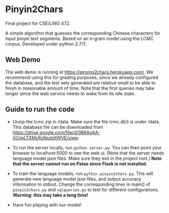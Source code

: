# Pinyin2Chars

Final project for CSE/LING 472.

A simple algorithm that guesses the corresponding Chinese characters for input pinyin text segments.
Based on an n-gram model using the LCMC corpus. Developed under python 2.7.11.

## Web Demo
The web demo is running at https://pinyins2chars.herokuapp.com/. We recommend using this for grading purposes, since we already configured the database, and the test sets generated are relative small to be able to finish in reasonable amount of time. Note that the first queries may take longer since the web service needs to wake from its idle state.

## Guide to run the code
- Unzip the lcmc.zip in /data. Make sure the file lcmc.db3 is under /data. This database file can be downloaded from https://drive.google.com/file/d/0B6AoAA-0CimLTXMzRzNsdzltWVE/view.
- To run the server locally, run `python server.py`. You can then point your browser to localhost:5000 to see the web ui. (Note that the server needs language model json files. Make sure they exit in the project root.) **Note that the server cannot run on Patas since Flask is not installed.**

- To train the language models, run `pythin pinyin2chars.py`. This will generate new language model json files, and output accuracy information to stdout. Change the corresponding lines in main() of `pinyin2chars.py` and `sqlqueries.py` to test for different configurations. **Warning: this may take a long time!**
- Have fun playing with our model!